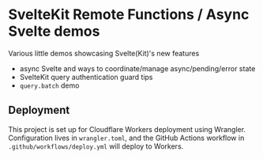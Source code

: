 # SvelteKit Remote Functions / Async Svelte demos

Various little demos showcasing Svelte(Kit)'s new features

- async Svelte and ways to coordinate/manage async/pending/error state
- SvelteKit query authentication guard tips
- `query.batch` demo

## Deployment

This project is set up for Cloudflare Workers deployment using Wrangler. Configuration lives in `wrangler.toml`, and the GitHub Actions workflow in `.github/workflows/deploy.yml` will deploy to Workers.
